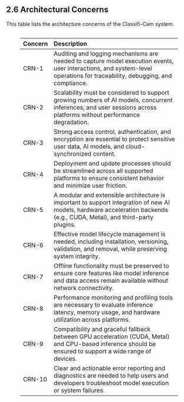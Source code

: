 ## 2.6 Architectural Concerns
This table lists the architecture concerns of the Classifi-Cam system.

<div style="display: flex; justify-content: center;"><div style="font-size: 0.9em; max-width:85%; line-height:1.4">

| Concern | Description |
|--------|:------------|
| CRN-1  | Auditing and logging mechanisms are needed to capture model execution events, user interactions, and system-level operations for traceability, debugging, and compliance. |
| CRN-2  | Scalability must be considered to support growing numbers of AI models, concurrent inferences, and user sessions across platforms without performance degradation. |
| CRN-3  | Strong access control, authentication, and encryption are essential to protect sensitive user data, AI models, and cloud-synchronized content. |
| CRN-4  | Deployment and update processes should be streamlined across all supported platforms to ensure consistent behavior and minimize user friction. |
| CRN-5  | A modular and extensible architecture is important to support integration of new AI models, hardware acceleration backends (e.g., CUDA, Metal), and third-party plugins. |
| CRN-6  | Effective model lifecycle management is needed, including installation, versioning, validation, and removal, while preserving system integrity. |
| CRN-7  | Offline functionality must be preserved to ensure core features like model inference and data access remain available without network connectivity. |
| CRN-8  | Performance monitoring and profiling tools are necessary to evaluate inference latency, memory usage, and hardware utilization across platforms. |
| CRN-9  | Compatibility and graceful fallback between GPU acceleration (CUDA, Metal) and CPU-based inference should be ensured to support a wide range of devices. |
| CRN-10 | Clear and actionable error reporting and diagnostics are needed to help users and developers troubleshoot model execution or system failures. |


</div></div>